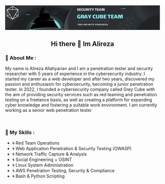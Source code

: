 
![Alt text](src/main.png)



<h2 dir="rtl" align="center">
<strong>Hi there 👋 Im Alireza</strong>
</h2>


### 💢 About Me :
My name is Alireza Allahyarian and I am a penetration tester and security researcher with 5 years of experience in the cybersecurity industry. I started my career as a web developer and after two years, discovered my passion and enthusiasm for cybersecurity, becoming a junior penetration tester.
In 2022, I founded a cybersecurity company called Grey Cube with the aim of providing security services such as red teaming and penetration testing on a freelance basis, as well as creating a platform for expanding cyber knowledge and fostering a suitable work environment.
I am currently working as a senior web penetration tester

</br>

### 🔐 My Skills :

- 🌀 Red Team Operations
- 🌀 Web Application Penetration & Security Testing (OWASP)
- 🌀 Network Traffic Capture & Analysis
- 🌀 Social Engineering + OSINT
- 🌀 Linux System Administration 
- 🌀 AWS Penetration Testing, Security & Compliance
- 🌀 Bash & Python Scripting


